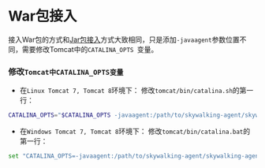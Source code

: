 # War包接入

接入War包的方式和[Jar包接入](jar.md)方式大致相同，只是添加`-javaagent`参数位置不同，需要修改Tomcat中的`CATALINA_OPTS `变量。

### 修改`Tomcat中CATALINA_OPTS变量`
- 在`Linux Tomcat 7, Tomcat 8`环境下：
修改`tomcat/bin/catalina.sh`的第一行：

```bash
CATALINA_OPTS="$CATALINA_OPTS -javaagent:/path/to/skywalking-agent/skywalking-agent.jar"; export CATALINA_OPTS
```

- 在`Windows Tomcat 7, Tomcat 8`环境下：
修改`tomcat/bin/catalina.bat`的第一行：

```bash
set "CATALINA_OPTS=-javaagent:/path/to/skywalking-agent/skywalking-agent.jar"
```